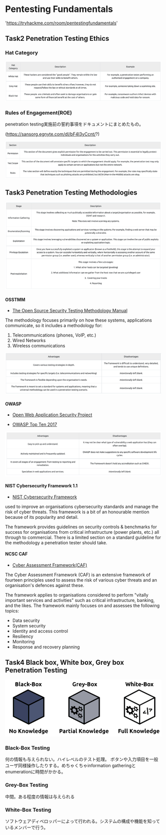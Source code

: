 # Pentesting Fundamentals

'https://tryhackme.com/room/pentestingfundamentals'

## Task2 Penetration Testing Ethics

### Hat Category

![](./img/HatCategory.png)  

### Rules of Engagement(ROE)

penetration testing実施前の誓約事項をドキュメントにまとめたもの。

(https://sansorg.egnyte.com/dl/bF4I3yCcnt/?)

![](./img/RuleofEngagement.png)

## Task3 Penetration Testing Methodologies

![](./img/pentenstMethologys.png)

#### OSSTMM

- [The Open Source Security Testing Methodology Manual](https://www.isecom.org/OSSTMM.3.pdf)

The methodology focuses primarily on how these systems, applications communicate, so it includes a methodology for:  

1. Telecommunications (phones, VoIP, etc.)
2. Wired Networks
3. Wireless communications

![](./img/OSSTMM_ad%3Adisad.png)


#### OWASP

- [Open Web Application Security Project](https://owasp.org/)

- [OWASP Top Ten 2017](https://owasp.org/www-project-top-ten/2017/)

![](./img/OWASP.png)

#### NIST Cybersecurity Framework 1.1

- [NIST Cybersecurity Framework](https://www.nist.gov/cyberframework)

used to improve an organisations cybersecurity standards and manage the risk of cyber threats. This framework is a bit of an honourable mention because of its popularity and detail.  

The framework provides guidelines on security controls & benchmarks for success for organisations from critical infrastructure (power plants, etc.) all through to commercial.  There is a limited section on a standard guideline for the methodology a penetration tester should take.  

#### NCSC CAF

- [Cyber Assessment Framework(CAF)](https://www.ncsc.gov.uk/collection/caf/caf-principles-and-guidance)

The Cyber Assessment Framework (CAF) is an extensive framework of fourteen principles used to assess the risk of various cyber threats and an organisation's defences against these.

The framework applies to organisations considered to perform "vitally important services and activities" such as critical infrastructure, banking, and the likes. The framework mainly focuses on and assesses the following topics:

- Data security
- System security
- Identity and access control
- Resiliency
- Monitoring
- Response and recovery planning

## Task4 Black box, White box, Grey box Penetration Testing

![](./img/Variationofpentesting.png)

### Black-Box Testing
何の情報も与えられない。ハイレベルのテスト処理。
ボタンや入力項目を一般ユーザ同様操作したりする。めちゃくちゃinformation gatheringとenumerationに時間がかかる。

### Grey-Box Testing
中間。ある程度の情報は与えられる

### White-Box Testing
ソフトウェアディベロッパーによって行われる。システムの構成や機能を知っているメンバーで行う。


